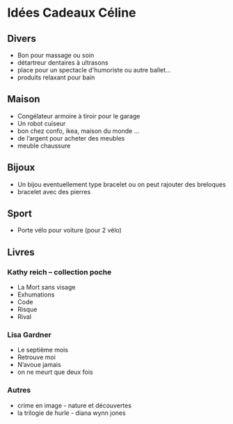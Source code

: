 # Idées Cadeaux Céline

## Divers

- Bon pour massage ou soin
- détartreur dentaires à ultrasons
- place pour un spectacle d'humoriste ou autre ballet...
- produits relaxant pour bain

## Maison

- Congélateur armoire à tiroir pour le garage
- Un robot cuiseur
- bon chez confo, ikea, maison du monde …
- de l’argent pour acheter des meubles
- meuble chaussure

## Bijoux

- Un bijou eventuellement type bracelet ou on peut rajouter des breloques
- bracelet avec des pierres

## Sport

- Porte vélo pour voiture (pour 2 vélo)

## Livres

### Kathy reich – collection poche

- La Mort sans visage
- Exhumations
- Code
- Risque
- Rival

### Lisa Gardner

- Le septième mois
- Retrouve moi
- N’avoue jamais
- on ne meurt que deux fois

### Autres

- crime en image - nature et découvertes
- la trilogie de hurle - diana wynn jones
